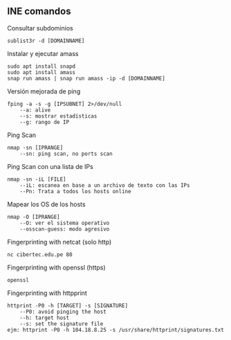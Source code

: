 ## INE comandos

Consultar subdominios

	sublist3r -d [DOMAINNAME]

Instalar y ejecutar amass

	sudo apt install snapd
	sudo apt install amass
	snap run amass | snap run amass -ip -d [DOMAINNAME]

Versión mejorada de ping

	fping -a -s -g [IPSUBNET] 2>/dev/null
		--a: alive
		--s: mostrar estadísticas
		--g: rango de IP

Ping Scan

	nmap -sn [IPRANGE]
		--sn: ping scan, no ports scan

Ping Scan con una lista de IPs

	nmap -sn -iL [FILE]
		--iL: escanea en base a un archivo de texto con las IPs
		--Pn: Trata a todos los hosts online

Mapear los OS de los hosts

	nmap -O [IPRANGE]
		--O: ver el sistema operativo
		--osscan-guess: modo agresivo

Fingerprinting with netcat (solo http)

	nc cibertec.edu.pe 80

Fingerprinting with openssl (https)

	openssl

Fingerprinting with httpprint

	httprint -P0 -h [TARGET] -s [SIGNATURE]
		--P0: avoid pinging the host
		--h: target host
		--s: set the signature file
	ejm: httprint -P0 -h 104.18.8.25 -s /usr/share/httprint/signatures.txt
